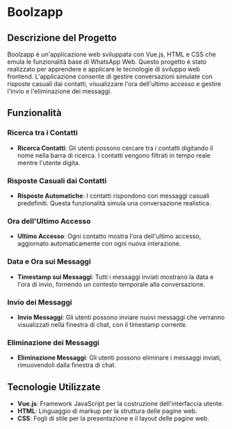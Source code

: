 # Boolzapp

## Descrizione del Progetto

Boolzapp è un'applicazione web sviluppata con Vue.js, HTML e CSS che emula le funzionalità base di WhatsApp Web. Questo progetto è stato realizzato per apprendere e applicare le tecnologie di sviluppo web frontend. L'applicazione consente di gestire conversazioni simulate con risposte casuali dai contatti, visualizzare l'ora dell'ultimo accesso e gestire l'invio e l'eliminazione dei messaggi.

## Funzionalità

### Ricerca tra i Contatti

- **Ricerca Contatti**: Gli utenti possono cercare tra i contatti digitando il nome nella barra di ricerca. I contatti vengono filtrati in tempo reale mentre l'utente digita.

### Risposte Casuali dai Contatti

- **Risposte Automatiche**: I contatti rispondono con messaggi casuali predefiniti. Questa funzionalità simula una conversazione realistica.

### Ora dell'Ultimo Accesso

- **Ultimo Accesso**: Ogni contatto mostra l'ora dell'ultimo accesso, aggiornato automaticamente con ogni nuova interazione.

### Data e Ora sui Messaggi

- **Timestamp sui Messaggi**: Tutti i messaggi inviati mostrano la data e l'ora di invio, fornendo un contesto temporale alla conversazione.

### Invio dei Messaggi

- **Invio Messaggi**: Gli utenti possono inviare nuovi messaggi che verranno visualizzati nella finestra di chat, con il timestamp corrente.

### Eliminazione dei Messaggi

- **Eliminazione Messaggi**: Gli utenti possono eliminare i messaggi inviati, rimuovendoli dalla finestra di chat.

## Tecnologie Utilizzate

- **Vue.js**: Framework JavaScript per la costruzione dell'interfaccia utente.
- **HTML**: Linguaggio di markup per la struttura delle pagine web.
- **CSS**: Fogli di stile per la presentazione e il layout delle pagine web.
